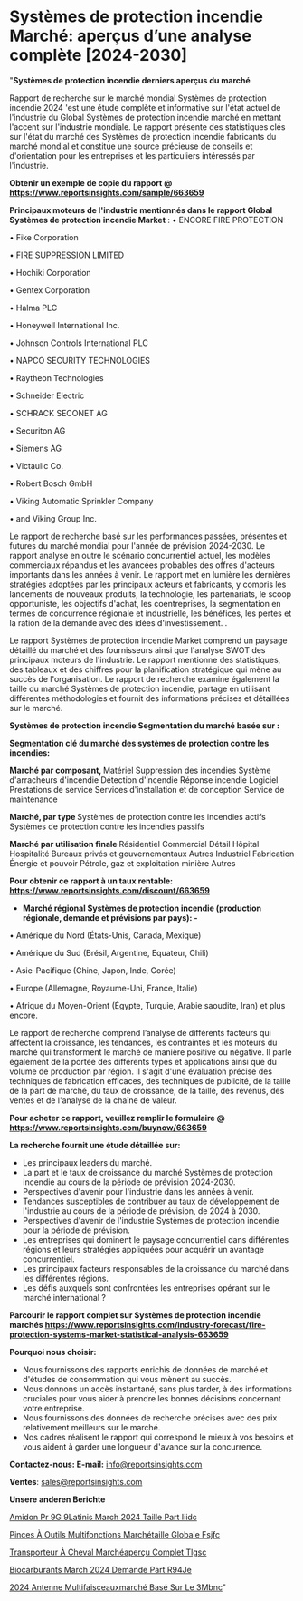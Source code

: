 # Systèmes de protection incendie Marché: aperçus d’une analyse complète [2024-2030]

"<strong>Systèmes de protection incendie derniers aperçus du marché</strong>

Rapport de recherche sur le marché mondial Systèmes de protection incendie 2024 'est une étude complète et informative sur l'état actuel de l'industrie du Global Systèmes de protection incendie marché en mettant l'accent sur l'industrie mondiale. Le rapport présente des statistiques clés sur l'état du marché des Systèmes de protection incendie fabricants du marché mondial et constitue une source précieuse de conseils et d'orientation pour les entreprises et les particuliers intéressés par l'industrie.

<strong>Obtenir un exemple de copie du rapport @ <a href=https://www.reportsinsights.com/sample/663659>https://www.reportsinsights.com/sample/663659</a></strong>

<strong>Principaux moteurs de l'industrie mentionnés dans le rapport Global Systèmes de protection incendie Market</strong> :
• ENCORE FIRE PROTECTION

• Fike Corporation

• FIRE SUPPRESSION LIMITED

• Hochiki Corporation

• Gentex Corporation

• Halma PLC

• Honeywell International Inc.

• Johnson Controls International PLC

• NAPCO SECURITY TECHNOLOGIES

• Raytheon Technologies

• Schneider Electric

• SCHRACK SECONET AG

• Securiton AG

• Siemens AG

• Victaulic Co.

• Robert Bosch GmbH

• Viking Automatic Sprinkler Company

• and Viking Group Inc.

Le rapport de recherche basé sur les performances passées, présentes et futures du marché mondial pour l'année de prévision 2024-2030. Le rapport analyse en outre le scénario concurrentiel actuel, les modèles commerciaux répandus et les avancées probables des offres d'acteurs importants dans les années à venir. Le rapport met en lumière les dernières stratégies adoptées par les principaux acteurs et fabricants, y compris les lancements de nouveaux produits, la technologie, les partenariats, le scoop opportuniste, les objectifs d'achat, les coentreprises, la segmentation en termes de concurrence régionale et industrielle, les bénéfices, les pertes et la ration de la demande avec des idées d'investissement. .

Le rapport Systèmes de protection incendie Market comprend un paysage détaillé du marché et des fournisseurs ainsi que l'analyse SWOT des principaux moteurs de l'industrie. Le rapport mentionne des statistiques, des tableaux et des chiffres pour la planification stratégique qui mène au succès de l'organisation. Le rapport de recherche examine également la taille du marché Systèmes de protection incendie, partage en utilisant différentes méthodologies et fournit des informations précises et détaillées sur le marché.

<strong>Systèmes de protection incendie Segmentation du marché basée sur :</strong>

<strong> Segmentation clé du marché des systèmes de protection contre les incendies: </strong>

<strong> Marché par composant, </strong>
Matériel
Suppression des incendies
Système d'arracheurs d'incendie
Détection d'incendie
Réponse incendie
Logiciel
Prestations de service
Services d'installation et de conception
Service de maintenance

<strong> Marché, par type </strong>
Systèmes de protection contre les incendies actifs
Systèmes de protection contre les incendies passifs

<strong> Marché par utilisation finale </strong>
Résidentiel
Commercial
Détail
Hôpital
Hospitalité
Bureaux privés et gouvernementaux
Autres
Industriel
Fabrication
Énergie et pouvoir
Pétrole, gaz et exploitation minière
Autres

<strong>Pour obtenir ce rapport à un taux rentable: <a href=https://www.reportsinsights.com/discount/663659>https://www.reportsinsights.com/discount/663659</a></strong>
<ul>
  <li><strong>Marché régional Systèmes de protection incendie (production régionale, demande et prévisions par pays): -</strong></li>
</ul>
• Amérique du Nord (États-Unis, Canada, Mexique)

• Amérique du Sud (Brésil, Argentine, Equateur, Chili)

• Asie-Pacifique (Chine, Japon, Inde, Corée)

• Europe (Allemagne, Royaume-Uni, France, Italie)

• Afrique du Moyen-Orient (Égypte, Turquie, Arabie saoudite, Iran) et plus encore.

Le rapport de recherche comprend l’analyse de différents facteurs qui affectent la croissance, les tendances, les contraintes et les moteurs du marché qui transforment le marché de manière positive ou négative. Il parle également de la portée des différents types et applications ainsi que du volume de production par région. Il s'agit d'une évaluation précise des techniques de fabrication efficaces, des techniques de publicité, de la taille de la part de marché, du taux de croissance, de la taille, des revenus, des ventes et de l'analyse de la chaîne de valeur.

<strong>Pour acheter ce rapport, veuillez remplir le formulaire @   <a href=https://www.reportsinsights.com/buynow/663659>https://www.reportsinsights.com/buynow/663659</a></strong>

<strong>La recherche fournit une étude détaillée sur:</strong>
<ul>
  <li>Les principaux leaders du marché.</li>
  <li>La part et le taux de croissance du marché Systèmes de protection incendie au cours de la période de prévision 2024-2030.</li>
  <li>Perspectives d'avenir pour l'industrie dans les années à venir.</li>
  <li>Tendances susceptibles de contribuer au taux de développement de l'industrie au cours de la période de prévision, de 2024 à 2030.</li>
  <li>Perspectives d'avenir de l'industrie Systèmes de protection incendie pour la période de prévision.</li>
  <li>Les entreprises qui dominent le paysage concurrentiel dans différentes régions et leurs stratégies appliquées pour acquérir un avantage concurrentiel.</li>
  <li>Les principaux facteurs responsables de la croissance du marché dans les différentes régions.</li>
  <li>Les défis auxquels sont confrontées les entreprises opérant sur le marché international ?</li>
</ul>

<strong>Parcourir le rapport complet sur Systèmes de protection incendie marchés <a href=https://www.reportsinsights.com/industry-forecast/fire-protection-systems-market-statistical-analysis-663659>https://www.reportsinsights.com/industry-forecast/fire-protection-systems-market-statistical-analysis-663659</a></strong>

<strong>Pourquoi nous choisir:</strong>
<ul>
  <li>Nous fournissons des rapports enrichis de données de marché et d'études de consommation qui vous mènent au succès.</li>
  <li>Nous donnons un accès instantané, sans plus tarder, à des informations cruciales pour vous aider à prendre les bonnes décisions concernant votre entreprise.</li>
  <li>Nous fournissons des données de recherche précises avec des prix relativement meilleurs sur le marché.</li>
  <li>Nos cadres réalisent le rapport qui correspond le mieux à vos besoins et vous aident à garder une longueur d'avance sur la concurrence.</li>
</ul>
<strong>Contactez-nous:
</strong><strong>E-mail:</strong> <a href=mailto:info@reportsinsights.com>info@reportsinsights.com</a>

<strong>Ventes</strong>: <a href=mailto:sales@reportsinsights.com>sales@reportsinsights.com</a>

<strong>Unsere anderen Berichte</strong>

<a href=https://www.linkedin.com/pulse/amidon-pr%C3%A9g%C3%A9latinis%C3%A9-march%C3%A9-2024-taille-part-iiidc/>Amidon Pr 9G 9Latinis March 2024 Taille Part Iiidc</a>

<a href=https://www.linkedin.com/pulse/pinces-à-outils-multifonctions-marchétaille-globale-fsjfc/>Pinces À Outils Multifonctions Marchétaille Globale Fsjfc</a>

<a href=https://www.linkedin.com/pulse/transporteur-à-cheval-marchéaperçu-complet-tlgsc/>Transporteur À Cheval Marchéaperçu Complet Tlgsc</a>

<a href=https://www.linkedin.com/pulse/biocarburants-march%C3%A9-2024-demande-part-r94je/>Biocarburants March 2024 Demande Part R94Je</a>

<a href=https://www.linkedin.com/pulse/2024-antenne-multifaisceauxmarché-basé-sur-le-3mbnc/>2024 Antenne Multifaisceauxmarché Basé Sur Le 3Mbnc</a>"
